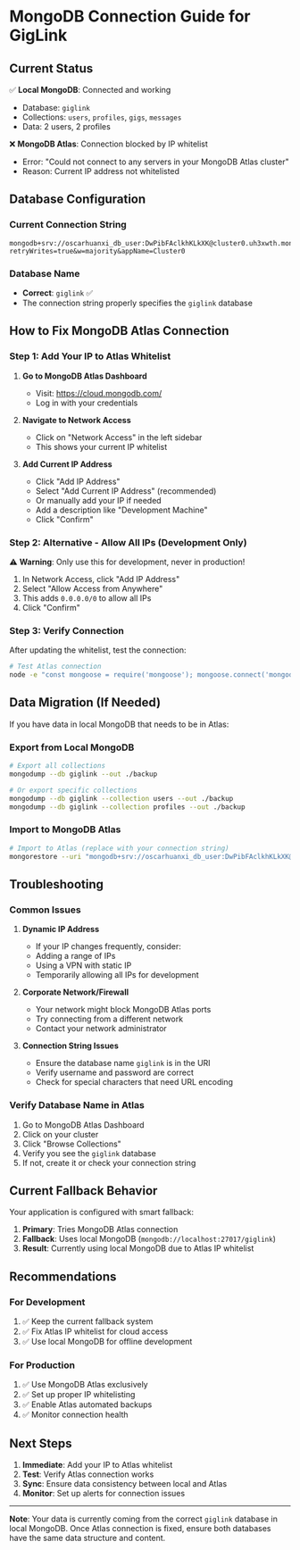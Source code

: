 # MongoDB Connection Guide for GigLink

## Current Status

✅ **Local MongoDB**: Connected and working
- Database: `giglink`
- Collections: `users`, `profiles`, `gigs`, `messages`
- Data: 2 users, 2 profiles

❌ **MongoDB Atlas**: Connection blocked by IP whitelist
- Error: "Could not connect to any servers in your MongoDB Atlas cluster"
- Reason: Current IP address not whitelisted

## Database Configuration

### Current Connection String
```
mongodb+srv://oscarhuanxi_db_user:DwPibFAclkhKLkXK@cluster0.uh3xwth.mongodb.net/giglink?retryWrites=true&w=majority&appName=Cluster0
```

### Database Name
- **Correct**: `giglink` ✅
- The connection string properly specifies the `giglink` database

## How to Fix MongoDB Atlas Connection

### Step 1: Add Your IP to Atlas Whitelist

1. **Go to MongoDB Atlas Dashboard**
   - Visit: https://cloud.mongodb.com/
   - Log in with your credentials

2. **Navigate to Network Access**
   - Click on "Network Access" in the left sidebar
   - This shows your current IP whitelist

3. **Add Current IP Address**
   - Click "Add IP Address"
   - Select "Add Current IP Address" (recommended)
   - Or manually add your IP if needed
   - Add a description like "Development Machine"
   - Click "Confirm"

### Step 2: Alternative - Allow All IPs (Development Only)

⚠️ **Warning**: Only use this for development, never in production!

1. In Network Access, click "Add IP Address"
2. Select "Allow Access from Anywhere"
3. This adds `0.0.0.0/0` to allow all IPs
4. Click "Confirm"

### Step 3: Verify Connection

After updating the whitelist, test the connection:

```bash
# Test Atlas connection
node -e "const mongoose = require('mongoose'); mongoose.connect('mongodb+srv://oscarhuanxi_db_user:DwPibFAclkhKLkXK@cluster0.uh3xwth.mongodb.net/giglink?retryWrites=true&w=majority&appName=Cluster0').then(() => { console.log('✅ Connected to MongoDB Atlas'); process.exit(0); }).catch(err => { console.error('❌ Connection failed:', err.message); process.exit(1); });"
```

## Data Migration (If Needed)

If you have data in local MongoDB that needs to be in Atlas:

### Export from Local MongoDB
```bash
# Export all collections
mongodump --db giglink --out ./backup

# Or export specific collections
mongodump --db giglink --collection users --out ./backup
mongodump --db giglink --collection profiles --out ./backup
```

### Import to MongoDB Atlas
```bash
# Import to Atlas (replace with your connection string)
mongorestore --uri "mongodb+srv://oscarhuanxi_db_user:DwPibFAclkhKLkXK@cluster0.uh3xwth.mongodb.net/giglink" ./backup/giglink
```

## Troubleshooting

### Common Issues

1. **Dynamic IP Address**
   - If your IP changes frequently, consider:
   - Adding a range of IPs
   - Using a VPN with static IP
   - Temporarily allowing all IPs for development

2. **Corporate Network/Firewall**
   - Your network might block MongoDB Atlas ports
   - Try connecting from a different network
   - Contact your network administrator

3. **Connection String Issues**
   - Ensure the database name `giglink` is in the URI
   - Verify username and password are correct
   - Check for special characters that need URL encoding

### Verify Database Name in Atlas

1. Go to MongoDB Atlas Dashboard
2. Click on your cluster
3. Click "Browse Collections"
4. Verify you see the `giglink` database
5. If not, create it or check your connection string

## Current Fallback Behavior

Your application is configured with smart fallback:

1. **Primary**: Tries MongoDB Atlas connection
2. **Fallback**: Uses local MongoDB (`mongodb://localhost:27017/giglink`)
3. **Result**: Currently using local MongoDB due to Atlas IP whitelist

## Recommendations

### For Development
1. ✅ Keep the current fallback system
2. ✅ Fix Atlas IP whitelist for cloud access
3. ✅ Use local MongoDB for offline development

### For Production
1. ✅ Use MongoDB Atlas exclusively
2. ✅ Set up proper IP whitelisting
3. ✅ Enable Atlas automated backups
4. ✅ Monitor connection health

## Next Steps

1. **Immediate**: Add your IP to Atlas whitelist
2. **Test**: Verify Atlas connection works
3. **Sync**: Ensure data consistency between local and Atlas
4. **Monitor**: Set up alerts for connection issues

---

**Note**: Your data is currently coming from the correct `giglink` database in local MongoDB. Once Atlas connection is fixed, ensure both databases have the same data structure and content.